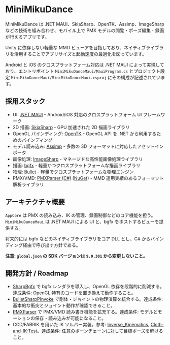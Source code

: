 # MiniMikuDance

MiniMikuDance は .NET MAUI、SkiaSharp、OpenTK、Assimp、ImageSharp などの技術を組み合わせ、モバイル上で PMX モデルの閲覧・ポーズ編集・録画が行えるアプリです。

Unity に依存しない軽量な MMD ビューアを目指しており、ネイティブライブラリを活用することでアプリサイズと起動速度の最適化を図っています。

Android と iOS のクロスプラットフォーム対応は .NET MAUI によって実現しており、エントリポイント `MiniMikuDanceMaui/MauiProgram.cs` とプロジェクト設定 `MiniMikuDanceMaui/MiniMikuDanceMaui.csproj` にその構成が記述されています。

## 採用スタック

- UI: [.NET MAUI](https://learn.microsoft.com/dotnet/maui/what-is-maui) - Android/iOS 対応のクロスプラットフォーム UI フレームワーク
- 2D 描画: [SkiaSharp](https://github.com/mono/SkiaSharp) - GPU 加速された 2D 描画ライブラリ
- OpenGL バインディング: [OpenTK](https://opentk.net/) - OpenGL API を .NET から利用するためのバインディング
- モデル読み込み: [Assimp](https://github.com/assimp/assimp) - 多数の 3D フォーマットに対応したアセットインポータ
- 画像処理: [ImageSharp](https://github.com/SixLabors/ImageSharp) - マネージドな高性能画像処理ライブラリ
- 描画: [bgfx](https://github.com/bkaradzic/bgfx) - 軽量かつクロスプラットフォームな描画ライブラリ
- 物理: [Bullet](https://github.com/bulletphysics/bullet3) - 軽量でクロスプラットフォームな物理エンジン
- PMX/VMD: [PMXParser (C#)](https://github.com/ikorin24/PMXParser) ([NuGet](https://www.nuget.org/packages/PMXParser)) - MMD 運用実績のあるフォーマット解析ライブラリ

## アーキテクチャ概要

`AppCore` は PMX の読み込み、IK の管理、録画制御などのコア機能を担う。`MiniMikuDanceMaui` は .NET MAUI による UI と、bgfx をホストするビューを提供する。

将来的には bgfx などのネイティブライブラリをコア DLL とし、C# からバインディング経由で呼び出す方針である。

**注意: `global.json` の SDK バージョンは `9.0.301` から変更しないこと。**

## 開発方針 / Roadmap

- [SharpBgfx](https://github.com/MikePopoloski/SharpBgfx) で bgfx レンダラを導入し、OpenGL 依存を段階的に削減する。達成条件: OpenGL 特有のコードを置き換えて動作すること。
- [BulletSharpPInvoke](https://github.com/AndresTraks/BulletSharpPInvoke) で剛体・ジョイントの物理演算を統合する。達成条件: 基本的な衝突とジョイント動作が確認できること。
- [PMXParser](https://github.com/ikorin24/PMXParser) で PMX/VMD 読み書き機能を拡充する。達成条件: モデルとモーションの保存・読み込みが可能になること。
- CCD/FABRIK を用いた IK ソルバー実装。参考: [Inverse_Kinematics](https://github.com/Vincent-Devine/Inverse_Kinematics), [Cloth-and-IK-Test](https://github.com/SebLague/Cloth-and-IK-Test)。達成条件: 任意のボーンチェーンに対して目標ポーズを解けること。

